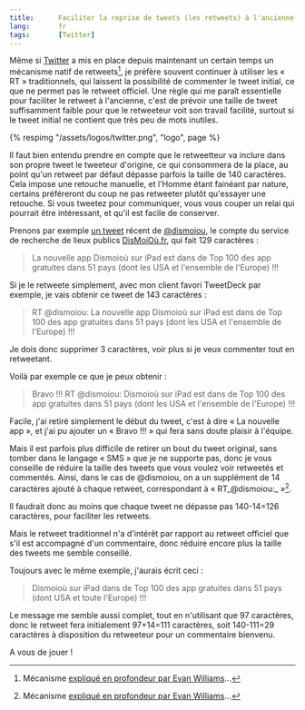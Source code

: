 ```yaml
---
title:      Faciliter la reprise de tweets (les retweets) à l'ancienne sur Twitter
lang:       fr
tags:       [Twitter]
---
```


Même si [Twitter](https://twitter.com/) a mis en place depuis maintenant un certain temps un mécanisme natif de retweets[^1], je préfère souvent continuer à utiliser les « RT » traditionnels, qui laissent la possibilité de commenter le tweet initial, ce que ne permet pas le retweet officiel. Une règle qui me paraît essentielle pour faciliter le retweet à l'ancienne, c'est de prévoir une taille de tweet suffisamment faible pour que le retweeteur voit son travail facilité, surtout si le tweet initial ne contient que très peu de mots inutiles.

[^1]: Mécanisme [expliqué en profondeur par Evan Williams](http://evhead.com/2009/11/why-retweet-works-way-it-does.html)…

{% respimg "/assets/logos/twitter.png", "logo", page %}

Il faut bien entendu prendre en compte que le retweetteur va inclure dans son propre tweet le tweeteur d'origine, ce qui consommera de la place, au point qu'un retweet par défaut dépasse parfois la taille de 140 caractères. Cela impose une retouche manuelle, et l'Homme étant fainéant par nature, certains préféreront du coup ne pas retweeter plutôt qu'essayer une retouche. Si vous tweetez pour communiquer, vous vous couper un relai qui pourrait être intéressant, et qu'il est facile de conserver.

Prenons par exemple [un tweet](http://twitter.com/dismoiou/statuses/16131937506) récent de [@dismoiou](http://twitter.com/dismoiou), le compte du service de recherche de lieux publics [DisMoiOù.fr](http://dismoiou.fr/), qui fait 129 caractères :

> La nouvelle app Dismoioù sur iPad est dans de Top 100 des app gratuites dans 51 pays (dont les USA et l'ensemble de l'Europe) !!!

Si je le retweete simplement, avec mon client favori TweetDeck par exemple, je vais obtenir ce tweet de 143 caractères :

> RT @dismoiou: La nouvelle app Dismoioù sur iPad est dans de Top 100 des app gratuites dans 51 pays (dont les USA et l'ensemble de l'Europe) !!!

Je dois donc supprimer 3 caractères, voir plus si je veux commenter tout en retweetant.

Voilà par exemple ce que je peux obtenir :

> Bravo !!! RT @dismoiou: Dismoioù sur iPad est dans de Top 100 des app gratuites dans 51 pays (dont les USA et l'ensemble de l'Europe) !!!

Facile, j'ai retiré simplement le début du tweet, c'est à dire « La nouvelle app », et j'ai pu ajouter un « Bravo !!! » qui fera sans doute plaisir à l'équipe.

Mais il est parfois plus difficile de retirer un bout du tweet original, sans tomber dans le langage « SMS » que je ne supporte pas, donc je vous conseille de réduire la taille des tweets que vous voulez voir retweetés et commentés. Ainsi, dans le cas de @dismoiou, on a un supplément de 14 caractères ajouté à chaque retweet, correspondant à « RT_@dismoiou:_ »[^1].

Il faudrait donc au moins que chaque tweet ne dépasse pas 140-14=126 caractères, pour faciliter les retweets.

Mais le retweet traditionnel n'a d'intérêt par rapport au retweet officiel que s'il est accompagné d'un commentaire, donc réduire encore plus la taille des tweets me semble conseillé.

Toujours avec le même exemple, j'aurais écrit ceci :

> Dismoioù sur iPad dans de Top 100 des app gratuites dans 51 pays (dont USA et toute l'Europe) !!!

Le message me semble aussi complet, tout en n'utilisant que 97 caractères, donc le retweet fera initialement 97+14=111 caractères, soit 140-111=29 caractères à disposition du retweeteur pour un commentaire bienvenu.

A vous de jouer !


[^1]: J'ai remplacé les espaces par des « _ » pour bien montrer le dernier d'entre eux.
